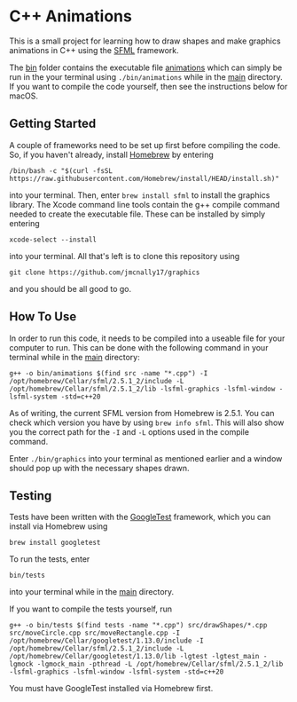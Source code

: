 # C++ Animations

This is a small project for learning how to draw shapes and make graphics animations in C++ using the [SFML](https://www.sfml-dev.org/) framework.

The [bin](https://github.com/jmcnally17/animations/tree/main/bin) folder contains the executable file [animations](https://github.com/jmcnally17/animations/blob/main/bin/animations) which can simply be run in the your terminal using `./bin/animations` while in the [main](https://github.com/jmcnally17/animations) directory. If you want to compile the code yourself, then see the instructions below for macOS.

## Getting Started

A couple of frameworks need to be set up first before compiling the code. So, if you haven't already, install [Homebrew](https://brew.sh/) by entering

```
/bin/bash -c "$(curl -fsSL https://raw.githubusercontent.com/Homebrew/install/HEAD/install.sh)"
```

into your terminal. Then, enter `brew install sfml` to install the graphics library. The Xcode command line tools contain the g++ compile command needed to create the executable file. These can be installed by simply entering

```
xcode-select --install
```

into your terminal. All that's left is to clone this repository using

```
git clone https://github.com/jmcnally17/graphics
```

and you should be all good to go.

## How To Use

In order to run this code, it needs to be compiled into a useable file for your computer to run. This can be done with the following command in your terminal while in the [main](https://github.com/jmcnally17/animations) directory:

```
g++ -o bin/animations $(find src -name "*.cpp") -I /opt/homebrew/Cellar/sfml/2.5.1_2/include -L /opt/homebrew/Cellar/sfml/2.5.1_2/lib -lsfml-graphics -lsfml-window -lsfml-system -std=c++20
```

As of writing, the current SFML version from Homebrew is 2.5.1. You can check which version you have by using `brew info sfml`. This will also show you the correct path for the `-I` and `-L` options used in the compile command.

Enter `./bin/graphics` into your terminal as mentioned earlier and a window should pop up with the necessary shapes drawn.

## Testing

Tests have been written with the [GoogleTest](http://google.github.io/googletest/) framework, which you can install via Homebrew using

```
brew install googletest
```

To run the tests, enter

```
bin/tests
```

into your terminal while in the [main](https://github.com/jmcnally17/animations) directory.

If you want to compile the tests yourself, run

```
g++ -o bin/tests $(find tests -name "*.cpp") src/drawShapes/*.cpp src/moveCircle.cpp src/moveRectangle.cpp -I /opt/homebrew/Cellar/googletest/1.13.0/include -I /opt/homebrew/Cellar/sfml/2.5.1_2/include -L /opt/homebrew/Cellar/googletest/1.13.0/lib -lgtest -lgtest_main -lgmock -lgmock_main -pthread -L /opt/homebrew/Cellar/sfml/2.5.1_2/lib -lsfml-graphics -lsfml-window -lsfml-system -std=c++20
```

You must have GoogleTest installed via Homebrew first.
